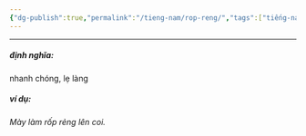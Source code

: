 ```yaml
---
{"dg-publish":true,"permalink":"/tieng-nam/rop-reng/","tags":["tiếng-nam"],"created":"2025-08-14T09:18:33.854+07:00"}
---
```


---

##### định nghĩa:
nhanh chóng, lẹ làng 

##### ví dụ:
*Mày làm rốp rẻng lên coi.*
